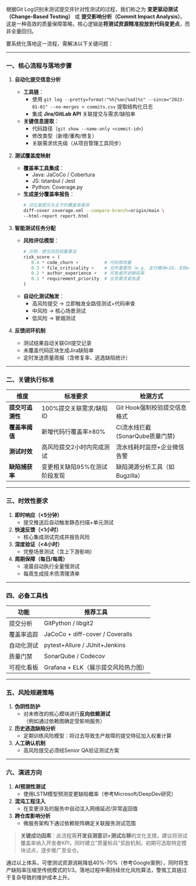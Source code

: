 根据Git Log识别未测试提交并针对性测试的过程，我们称之为 **变更驱动测试（Change-Based Testing）** 或 **提交影响分析（Commit Impact Analysis）**。这是一种高效的质量保障策略，核心逻辑是**将测试资源精准投放到代码变更点**，而非全量回归。

要系统化落地这一流程，需解决以下关键问题：

---

### **一、核心流程与落地步骤**
1. **自动化提交信息分析**  
   - **工具链**：  
     - 使用 `git log --pretty=format:"%h|%an|%ad|%s" --since="2023-01-01" --no-merges > commits.csv` 提取结构化日志  
     - 集成 **Jira/GitLab API** 关联提交与需求/缺陷单  
   - **关键信息提取**：  
     - 代码路径（`git show --name-only <commit-id>`）  
     - 修改类型（新增/重构/修复）  
     - 关联需求优先级（从项目管理工具同步）

2. **测试覆盖度映射**  
   - **覆盖率工具集成**：  
     - Java: JaCoCo / Cobertura  
     - JS: Istanbul / Jest  
     - Python: Coverage.py  
   - **生成差分覆盖率报告**：  
     ```bash
     # 对比某提交与主干的覆盖率差异
     diff-cover coverage.xml --compare-branch=origin/main \
     --html-report report.html
     ```

3. **智能测试任务分配**  
   - **风险评估模型**：  
     ```python
     # 示例：提交风险权重算法
     risk_score = (
        0.4 * code_churn +          # 代码修改量
        0.3 * file_criticality +    # 文件重要性（e.g. 支付模块=10，文档=1）
        0.2 * author_experience +   # 开发者历史缺陷率
        0.1 * requirement_priority  # 业务需求紧急度
     )
     ```
   - **自动化测试触发**：  
     - 高风险提交 → 立即触发全路径测试+代码审查  
     - 中风险 → 核心场景测试  
     - 低风险 → 冒烟测试

4. **反馈闭环机制**  
   - 测试结果自动关联Git提交记录  
   - 未覆盖代码区块生成Jira缺陷单  
   - 定时发送质量周报（含修复率、逃逸缺陷统计）

---

### **二、关键执行标准**
| **维度**         | **标准要求**                  | **检测方式**                          |
| ---------------- | ----------------------------- | ------------------------------------- |
| **提交可追溯性** | 100%提交关联需求/缺陷ID       | Git Hook强制校验提交信息格式          |
| **覆盖率阈值**   | 新增代码行覆盖率≥80%          | CI流水线拦截 <br> (SonarQube质量门禁) |
| **测试时效**     | 高风险提交2小时内完成测试     | 流水线耗时监控+企业微信告警           |
| **缺陷捕获率**   | 变更相关缺陷95%在测试阶段发现 | 缺陷溯源分析工具（如Bugzilla）        |

---

### **三、时效性要求**
1. **即时响应（<5分钟）**  
   - 提交推送后自动触发静态扫描+单元测试  
2. **快速反馈（<1小时）**  
   - 核心集成测试完成并报告风险  
3. **深度验证（<4小时）**  
   - 完整场景测试（含上下游影响）  
4. **周期保障（每日/每周）**  
   - 凌晨自动执行全量慢测试  
   - 每周生成技术债清理清单  

---

### **四、必备工具栈**
| **功能**   | **推荐工具**                        |
| ---------- | ----------------------------------- |
| 提交分析   | GitPython / libgit2                 |
| 覆盖率追踪 | JaCoCo + diff-cover / Coveralls     |
| 自动化测试 | pytest+Allure / JUnit+Jenkins       |
| 质量门禁   | SonarQube / Codecov                 |
| 可视化看板 | Grafana + ELK（展示提交风险热力图） |

---

### **五、风险规避策略**
1. **伪阴性防护**  
   - 对未修改的核心模块进行**反向依赖测试**（例如通过依赖图确定受影响服务）
2. **历史逃逸缺陷分析**  
   - 定期训练风险模型：将过去导致生产故障的提交特征加入权重计算
3. **人工确认机制**  
   - 高风险提交必须经Senior QA验证测试方案

---

### **六、演进方向**
1. **AI预测性测试**  
   - 使用LSTM模型预测变更缺陷概率（参考Microsoft/DeepDev研究）  
2. **混沌工程注入**  
   - 在变更涉及的服务中自动注入网络延迟/异常返回值  
3. **跨仓库影响分析**  
   - 微服务架构下通过依赖矩阵确定关联服务测试范围  

> **关键成功因素**：此流程需**开发自测意识+测试左移**的文化支撑。建议将测试覆盖率纳入开发者KPI，同时建立"质量标兵"奖励机制。初期可选取特定模块试点，逐步推广至全仓。

通过以上体系，可使测试资源消耗降低40%-70%（参考Google案例），同时将生产缺陷率压缩至传统模式的1/3。落地过程中需持续优化风险算法，警惕工具链过于复杂导致的维护成本上升。